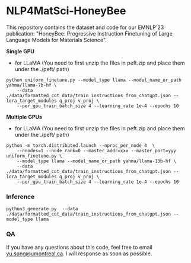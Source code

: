 # NLP4MatSci-HoneyBee
This repository contains the dataset and code for our EMNLP'23 publication: "HoneyBee: Progressive Instruction Finetuning of Large Language Models for Materials Science".  

**Single GPU**
- for LLaMA (You need to first unzip the files in peft.zip and place them under the ./peft/ path)
```
python uniform_finetune.py --model_type llama --model_name_or_path yahma/llama-7b-hf \
    --data ./data/formatted_cot_data/train_instructions_from_chatgpt.json --lora_target_modules q_proj v_proj \
    --per_gpu_train_batch_size 4 --learning_rate 1e-4 --epochs 10
```


**Multiple GPUs**
- for LLaMA  (You need to first unzip the files in peft.zip and place them under the ./peft/ path)
```
python -m torch.distributed.launch --nproc_per_node 4  \
    --nnodes=1 --node_rank=0 --master_addr=xxx --master_port=yyy uniform_finetune.py \
    --model_type llama --model_name_or_path yahma/llama-13b-hf \
    --data ./data/formatted_cot_data/train_instructions_from_chatgpt.json --lora_target_modules q_proj v_proj \
    --per_gpu_train_batch_size 4 --learning_rate 1e-4 --epochs 10
```

### Inference
```
python3 generate.py  --data ./data/formatted_cot_data/train_instructions_from_chatgpt.json --model_type llama

```

### QA   
If you have any questions about this code, feel free to email yu.song@umontreal.ca. I will response as soon as possible.
